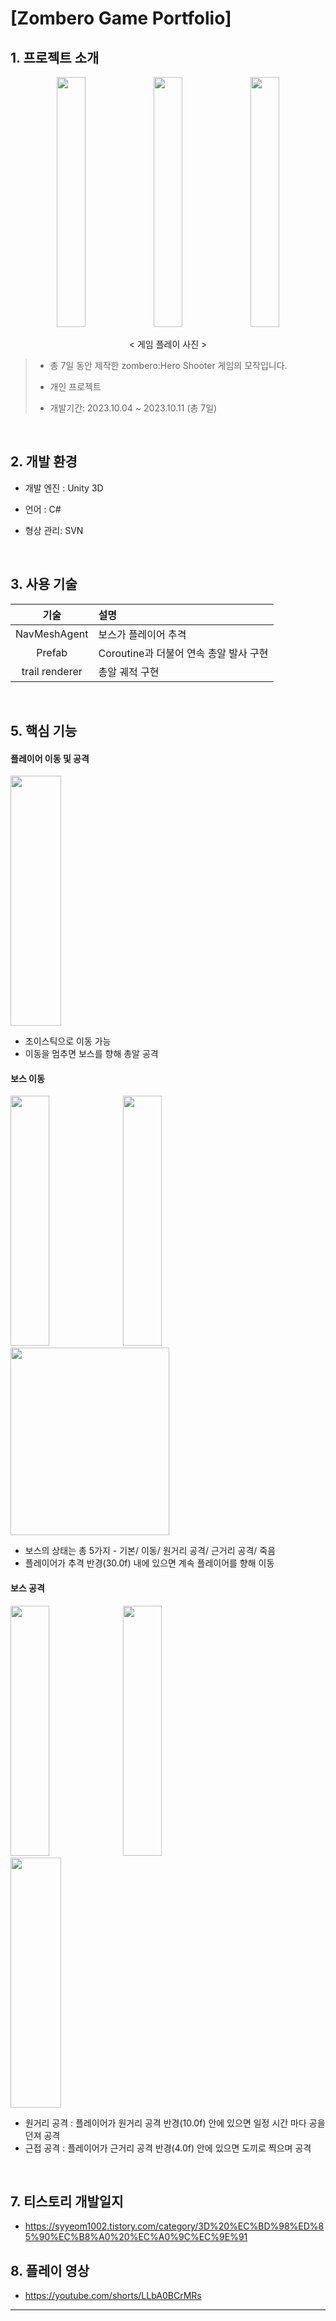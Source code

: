 # [Zombero Game Portfolio]


## 1. 프로젝트 소개

<div align="center">

  <img src="https://github.com/user-attachments/assets/7cd874bf-7f3b-4633-8c32-34ee0622d32c" width="30%" height="400"/>
  <img src="https://github.com/user-attachments/assets/a8469f01-1979-4cb5-90ef-543c7e1e0d42" width="30%" height="400"/>
  <img src="https://github.com/user-attachments/assets/88f2642e-693e-42f4-975c-eab6bc9261f5" width="30%" height="400"/>

  < 게임 플레이 사진 >

</div>

> + 총 7일 동안 제작한 zombero:Hero Shooter  게임의 모작입니다. 
> 
> + 개인 프로젝트
> 
> + 개발기간: 2023.10.04 ~ 2023.10.11 (총 7일)


<br>

## 2. 개발 환경

+ 개발 엔진 : Unity 3D

+ 언어 : C#

+ 형상 관리: SVN

<br>

## 3. 사용 기술
| 기술 | 설명 |
|:---:|:---|
| NavMeshAgent  | 보스가 플레이어 추격 |
| Prefab | Coroutine과 더불어 연속 총알 발사 구현 |
| trail renderer | 총알 궤적 구현 |

<br>


## 5. 핵심 기능


#### 플레이어 이동 및 공격
<img src="https://github.com/user-attachments/assets/2ad94bb3-12dd-4719-b92f-4201a610df97" width="40%" height="400"/>

+ 조이스틱으로 이동 가능
+ 이동을 멈추면 보스를 향해 총알 공격


#### 보스 이동
<div align="left">

  <img src="https://github.com/user-attachments/assets/4a6cc928-d3b0-4760-80f6-f00c22ced2bb" width="35%" height="400"/>
  <img src="https://github.com/user-attachments/assets/eef12ebe-0199-4e1f-a803-d75485a99837" width="35%" height="400"/>
  <img src="https://github.com/user-attachments/assets/a92211bd-7f07-4949-a34d-2d274ca67afc" width="71%" height="300"/>

</div>

+ 보스의 상태는 총 5가지 - 기본/ 이동/ 원거리 공격/ 근거리 공격/ 죽음
+ 플레이어가 추격 반경(30.0f) 내에 있으면 계속 플레이어를 향해 이동


#### 보스 공격
<div align="left">

  <img src="https://github.com/user-attachments/assets/497a064b-1178-4cde-85b4-e7c6e6515b4f" width="35%" height="400"/>
  <img src="https://github.com/user-attachments/assets/45eb7308-2d75-49ea-bcd7-a4ae3280588a" width="35%" height="400"/>
  <img src="https://github.com/user-attachments/assets/7514e76b-e90c-4d83-9cb9-fb35662b8ea5" width="40%" height="400"/>

</div>

+ 원거리 공격 : 플레이어가 원거리 공격 반경(10.0f) 안에 있으면 일정 시간 마다 공을 던져 공격
+ 근접 공격 : 플레이어가 근거리 공격 반경(4.0f) 안에 있으면 도끼로 찍으며 공격


<br>


## 7. 티스토리 개발일지
+ https://syyeom1002.tistory.com/category/3D%20%EC%BD%98%ED%85%90%EC%B8%A0%20%EC%A0%9C%EC%9E%91


## 8. 플레이 영상
+ https://youtube.com/shorts/LLbA0BCrMRs

---
